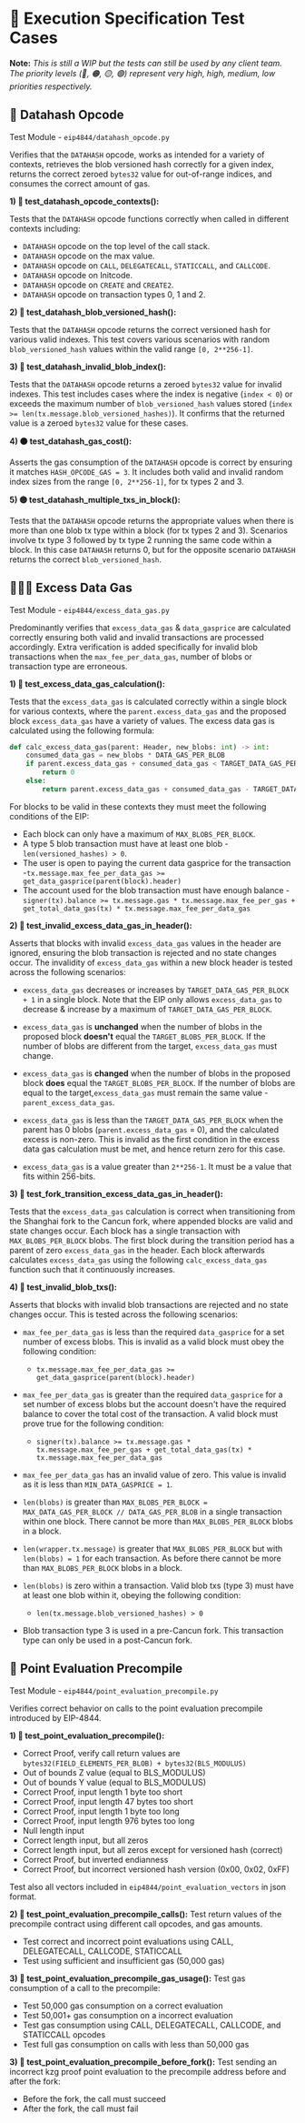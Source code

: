 # 🧪 Execution Specification Test Cases

**Note:** *This is still a WIP but the tests can still be used by any client team. The priority levels (🔴, 🟠, 🟡, 🟢) represent very high, high, medium, low  priorities respectively.*

## 📖 Datahash Opcode

Test Module - `eip4844/datahash_opcode.py`

Verifies that the `DATAHASH` opcode, works as intended for a variety of contexts, retrieves the blob versioned hash correctly for a given index, returns the correct zeroed `bytes32` value for out-of-range indices, and consumes the correct amount of gas.

**1) 🔴 test_datahash_opcode_contexts():**

Tests that the `DATAHASH` opcode functions correctly when called in different contexts including:
- `DATAHASH` opcode on the top level of the call stack.
- `DATAHASH` opcode on the max value.
- `DATAHASH` opcode on `CALL`, `DELEGATECALL`, `STATICCALL`, and `CALLCODE`.
- `DATAHASH` opcode on Initcode.
- `DATAHASH` opcode on `CREATE` and `CREATE2`.
- `DATAHASH` opcode on transaction types 0, 1 and 2.

**2) 🔴 test_datahash_blob_versioned_hash():**

Tests that the `DATAHASH` opcode returns the correct versioned hash for various valid indexes. This test covers various scenarios with random `blob_versioned_hash` values within the valid range `[0, 2**256-1]`.

**3) 🔴 test_datahash_invalid_blob_index():**

Tests that the `DATAHASH` opcode returns a zeroed `bytes32` value for invalid indexes. This test includes cases where the index is negative (`index < 0`) or exceeds the maximum number of `blob_versioned_hash` values stored (`index >= len(tx.message.blob_versioned_hashes)`). It confirms that the returned value is a zeroed `bytes32` value for these cases.

**4) 🟠 test_datahash_gas_cost():**

Asserts the gas consumption of the `DATAHASH` opcode is correct by ensuring it matches `HASH_OPCODE_GAS = 3`. It includes both valid and invalid random index sizes from the range `[0, 2**256-1]`, for tx types 2 and 3.

**5) 🟡 test_datahash_multiple_txs_in_block():**

Tests that the `DATAHASH` opcode returns the appropriate values when there is more than one blob tx type within a block (for tx types 2 and 3). Scenarios involve tx type 3 followed by tx type 2 running the same code within a block. In this case `DATAHASH` returns 0, but for the opposite scenario `DATAHASH` returns the correct `blob_versioned_hash`.


## 💽⛽💸 Excess Data Gas

Test Module - `eip4844/excess_data_gas.py`

Predominantly verifies that `excess_data_gas` & `data_gasprice` are calculated correctly ensuring both valid and invalid transactions are processed accordingly. Extra verification is added specifically for invalid blob transactions when the `max_fee_per_data_gas`, number of blobs or transaction type are erroneous. 

**1) 🔴 test_excess_data_gas_calculation():**

Tests that the `excess_data_gas` is calculated correctly within a single block for various contexts, where the `parent.excess_data_gas` and the proposed block `excess_data_gas` have a variety of values. The excess data gas is calculated using the following formula:

```python
def calc_excess_data_gas(parent: Header, new_blobs: int) -> int:
    consumed_data_gas = new_blobs * DATA_GAS_PER_BLOB
    if parent.excess_data_gas + consumed_data_gas < TARGET_DATA_GAS_PER_BLOCK:
        return 0
    else:
        return parent.excess_data_gas + consumed_data_gas - TARGET_DATA_GAS_PER_BLOCK
```

For blocks to be valid in these contexts they must meet the following conditions of the EIP:
  - Each block can only have a maximum of `MAX_BLOBS_PER_BLOCK`.
  - A type 5 blob transaction must have at least one blob - `len(versioned_hashes) > 0`.
  - The user is open to paying the current data gasprice for the transaction -`tx.message.max_fee_per_data_gas >= get_data_gasprice(parent(block).header)`
  - The account used for the blob transaction must have enough balance - `signer(tx).balance >= tx.message.gas * tx.message.max_fee_per_gas + get_total_data_gas(tx) * tx.message.max_fee_per_data_gas`
  
**2) 🔴 test_invalid_excess_data_gas_in_header():**

Asserts that blocks with invalid `excess_data_gas` values in the header are ignored, ensuring the blob transaction is rejected and no state changes occur. The invalidity of `excess_data_gas` within a new block header is tested across the following scenarios:

- `excess_data_gas` decreases or increases by `TARGET_DATA_GAS_PER_BLOCK + 1` in a single block. Note that the EIP only allows `excess_data_gas` to decrease & increase by a maximum of `TARGET_DATA_GAS_PER_BLOCK`.

- `excess_data_gas` is **unchanged** when the number of blobs in the proposed block **doesn't** equal the `TARGET_BLOBS_PER_BLOCK`. If the number of blobs are different from the target, `excess_data_gas` must change. 

- `excess_data_gas` is **changed** when the number of blobs in the proposed block **does** equal the `TARGET_BLOBS_PER_BLOCK`. If the number of blobs are equal to the target,`excess_data_gas` must remain the same value - `parent_excess_data_gas`.

- `excess_data_gas` is less than the `TARGET_DATA_GAS_PER_BLOCK` when the parent has 0 blobs (`parent.excess_data_gas` = 0), and the calculated excess is non-zero. This is invalid as the first condition in the excess data gas calculation must be met, and hence return zero for this case. 

- `excess_data_gas` is a value greater than `2**256-1`. It must be a value that fits within 256-bits.

**3) 🔴 test_fork_transition_excess_data_gas_in_header():**

Tests that the `excess_data_gas` calculation is correct when transitioning from the Shanghai fork to the Cancun fork, where appended blocks are valid and state changes occur. Each block has a single transaction with `MAX_BLOBS_PER_BLOCK` blobs. The first block during the transition period has a parent of zero `excess_data_gas` in the header. Each block afterwards calculates `excess_data_gas` using the following `calc_excess_data_gas` function such that it continuously increases.

**4) 🔴 test_invalid_blob_txs():**

Asserts that blocks with invalid blob transactions are rejected and no state changes occur. This is tested across the following scenarios:

- `max_fee_per_data_gas` is less than the required `data_gasprice` for a set number of excess blobs. This is invalid as a valid block must obey the following condition:
  - `tx.message.max_fee_per_data_gas >= get_data_gasprice(parent(block).header)`

- `max_fee_per_data_gas` is greater than the required `data_gasprice` for a set number of excess blobs but the account doesn't have the required balance to cover the total cost of the transaction. A valid block must prove true for the following condition: 
  - `signer(tx).balance >= tx.message.gas * tx.message.max_fee_per_gas + get_total_data_gas(tx) * tx.message.max_fee_per_data_gas`

- `max_fee_per_data_gas` has an invalid value of zero. This value is invalid as it is less than `MIN_DATA_GASPRICE = 1`.

- `len(blobs)` is greater than `MAX_BLOBS_PER_BLOCK =  MAX_DATA_GAS_PER_BLOCK // DATA_GAS_PER_BLOB` in a single transaction within one block. There cannot be more than `MAX_BLOBS_PER_BLOCK` blobs in a block.

- `len(wrapper.tx.message)` is greater that `MAX_BLOBS_PER_BLOCK` but with `len(blobs) = 1` for each transaction. As before there cannot be more than `MAX_BLOBS_PER_BLOCK` blobs in a block.

- `len(blobs)` is zero within a transaction. Valid blob txs (type 3) must have at least one blob within it, obeying the following condition:
  - `len(tx.message.blob_versioned_hashes) > 0`

- Blob transaction type 3 is used in a pre-Cancun fork. This transaction type can only be used in a post-Cancun fork.

## 📖 Point Evaluation Precompile

Test Module - `eip4844/point_evaluation_precompile.py`

Verifies correct behavior on calls to the point evaluation precompile introduced by EIP-4844.

**1) 🔴 test_point_evaluation_precompile():**

- Correct Proof, verify call return values are `bytes32(FIELD_ELEMENTS_PER_BLOB) + bytes32(BLS_MODULUS)`
- Out of bounds Z value (equal to BLS_MODULUS)
- Out of bounds Y value (equal to BLS_MODULUS)
- Correct Proof, input length 1 byte too short
- Correct Proof, input length 47 bytes too short
- Correct Proof, input length 1 byte too long
- Correct Proof, input length 976 bytes too long
- Null length input
- Correct length input, but all zeros
- Correct length input, but all zeros except for versioned hash (correct)
- Correct Proof, but inverted endianness
- Correct Proof, but incorrect versioned hash version (0x00, 0x02, 0xFF)

Test also all vectors included in `eip4844/point_evaluation_vectors` in json format.

**2) 🔴 test_point_evaluation_precompile_calls():**
Test return values of the precompile contract using different call opcodes, and gas amounts.
- Test correct and incorrect point evaluations using CALL, DELEGATECALL, CALLCODE, STATICCALL
- Test using sufficient and insufficient gas (50,000 gas)

**3) 🔴 test_point_evaluation_precompile_gas_usage():**
Test gas consumption of a call to the precompile:
- Test 50,000 gas consumption on a correct evaluation
- Test 50,001+ gas consumption on a incorrect evaluation
- Test gas consumption using CALL, DELEGATECALL, CALLCODE, and STATICCALL opcodes
- Test full gas consumption on calls with less than 50,000 gas

**3) 🔴 test_point_evaluation_precompile_before_fork():**
Test sending an incorrect kzg proof point evaluation to the precompile address before and after the fork:
- Before the fork, the call must succeed
- After the fork, the call must fail